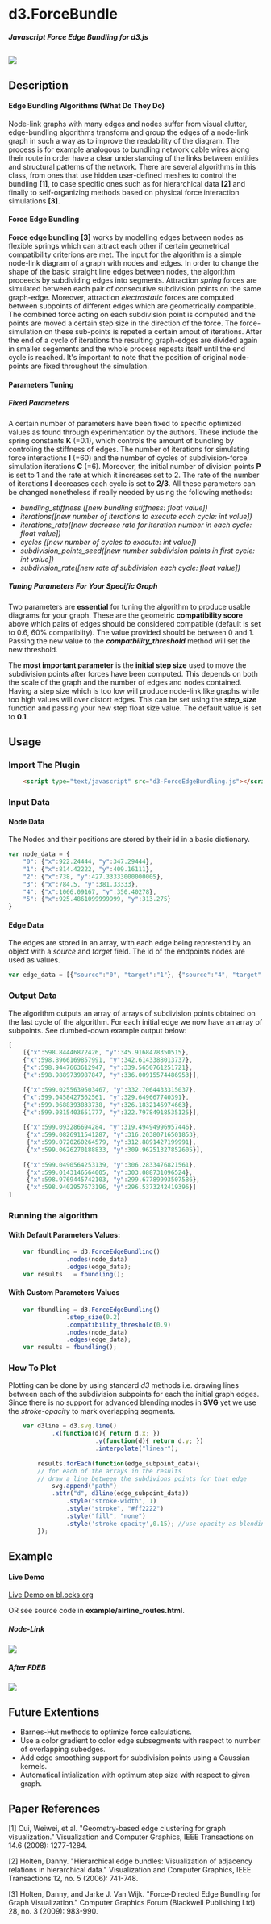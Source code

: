 # d3.ForceBundle 

##### Javascript Force Edge Bundling for d3.js
![](readme_img/comp.png) 
---
## Description
#### Edge Bundling Algorithms (What Do They Do)
Node-link graphs with many edges and nodes suffer from visual clutter, edge-bundling algorithms transform and group the edges of a node-link graph in such a way as to improve the readability of the diagram. The process is for example analogous to bundling network cable wires along their route in order have a clear understanding of the links between entities and structural patterns of the network. There are several algorithms in this class, from ones that use hidden user-defined meshes to control the bundling **[1]**, to case specific ones such as for hierarchical data **[2]** and finally to self-organizing methods based on physical force interaction simulations **[3]**.
#### Force Edge Bundling
**Force edge bundling** **[3]** works by modelling edges between nodes as flexible springs which can attract each other if certain geometrical compatibility criterions are met. 
The input for the algorithm is a simple node-link diagram of a graph with nodes and edges. In order to change the shape of the basic straight line edges between nodes, the algorithm proceeds by subdividing edges into segments. Attraction *spring* forces are simulated between each pair of consecutive subdivision points on the same graph-edge. Moreover, attraction *electrostatic* forces are computed between subpoints of different edges which are geometrically compatible. The combined force acting on each subdivision point is computed and the points are moved a certain step size in the direction of the force. The force-simulation on these sub-points is repeted a certain amout of iterations. After the end of a cycle of iterations the resulting graph-edges are divided again in smaller segements and the whole process repeats itself until the end cycle is reached. It's important to note that the position of original node-points are fixed throughout the simulation.
#### Parameters Tuning
##### Fixed Parameters 
A certain number of parameters have been fixed to specific optimized values as found through experimentation by the authors. These include the spring constants **K** (=0.1), which controls the amount of bundling by controling the stiffness of edges. The number of iterations for simulating force interactions **I** (=60) and the number of cycles of subdivision-force simulation iterations **C** (=6). Moreover, the initial number of division points **P** is set to 1 and the rate at which it increases set to 2. The rate of the number of iterations **I** decreases each cycle is set to **2/3**.
All these parameters can be changed nonetheless if really needed by using the following methods:

- *bundling_stiffness ([new bundling stiffness: float value])*
- *iterations([new number of iterations to execute each cycle: int value])*
- *iterations_rate([new decrease rate for iteration number in each cycle: float value])*
- *cycles ([new number of cycles to execute: int value])*
- *subdivision_points_seed([new number subdivision points in first cycle: int value])*
- *subdivision_rate([new rate of subdivision each cycle: float value])*

##### Tuning Parameters For Your Specific Graph

Two parameters are **essential** for tuning the algorithm to produce usable diagrams for your graph. These are the geometric **compatibility score** above which pairs of edges should be considered compatible (default is set to 0.6, 60% compatiblity). The value provided should be between 0 and 1. Passing the new value to the  ***compatbility_threshold*** method will set the new threshold.

The **most important parameter** is the **initial step size** used to move the subdivision points after forces have been computed. This depends on both the scale of the graph and the number of edges and nodes contained. Having a step size which is too low will produce node-link like graphs while too high values will over distort edges. This can be set using the ***step_size*** function and passing your new step float size value. The default value is set to **0.1**.


## Usage
### Import The Plugin 
```html
	<script type="text/javascript" src="d3-ForceEdgeBundling.js"></script>
```
### Input Data
#### Node Data
The Nodes and their positions are stored by their id in a basic dictionary.
```javascript
var node_data = {
	"0": {"x":922.24444, "y":347.29444},
	"1": {"x":814.42222, "y":409.16111},
	"2": {"x":738, "y":427.33333000000005},
	"3": {"x":784.5, "y":381.33333},
	"4": {"x":1066.09167, "y":350.40278},
	"5": {"x":925.4861099999999, "y":313.275}
}
```
#### Edge Data
The edges are stored in an array, with each edge being represtend by an object with a *source* and *target* field. The id of the endpoints nodes are used as values. 
```javascript
var edge_data = [{"source":"0", "target":"1"}, {"source":"4", "target":"2"}, {"source":"0", "target":"3"}, {"source":"0","target":"4"}, {"source":"2", "target":"5"}, {"source":"3", "target":"2"}, {"source":"3", "target":"4"}]
```
	
### Output Data
The algorithm outputs an array of arrays of subdivision points obtained on the last cycle of the algorithm. For each initial edge we now have an array of subpoints. See dumbed-down example output below:
```javascript	
[
	[{"x":598.84446872426, "y":345.9168478350515},
	{"x":598.8966169857991, "y":342.6143388013737},
	{"x":598.9447663612947, "y":339.5650761251721},
	{"x":598.9889739987847, "y":336.00915574486953}],

	[{"x":599.0255639503467, "y":332.7064433315037},
	{"x":599.0458427562561, "y":329.649667740391},
	{"x":599.0688393833738, "y":326.1832146974663},
	{"x":599.0815403651777, "y":322.79784918535125}],
		  
	[{"x":599.093286694284, "y":319.49494996957446},
	 {"x":599.0826911541287, "y":316.20380716501853},
	 {"x":599.0720260264579, "y":312.8891427199991},
	 {"x":599.0626270188833, "y":309.96251327852605}],
		  
	[{"x":599.0490564253139, "y":306.2833476821561},
	 {"x":599.0143146564005, "y":303.088731096524},
	 {"x":598.9769445742103, "y":299.67789993507586},
	 {"x":598.9402957673196, "y":296.5373242419396}]
]
```
### Running the algorithm
#### With Default Parameters Values:
```javascript
	var fbundling = d3.ForceEdgeBundling()
				.nodes(node_data)
				.edges(edge_data);
	var results   = fbundling();	
```

#### With Custom Parameters Values
```javascript
	var fbundling = d3.ForceEdgeBundling()
				.step_size(0.2)
				.compatibility_threshold(0.9)
				.nodes(node_data)
				.edges(edge_data);
	var results = fbundling();	  
```	
### How To Plot
Plotting can be done by using standard *d3* methods i.e. drawing lines between each of the subdivision subpoints for each the initial graph edges. Since there is no support for advanced blending modes in **SVG** yet we use the *stroke-opacity* to mark overlapping segments.
```javascript
	var d3line = d3.svg.line()
			.x(function(d){ return d.x; })
                        .y(function(d){ return d.y; })
                        .interpolate("linear");
                        
        results.forEach(function(edge_subpoint_data){	
        // for each of the arrays in the results 
        // draw a line between the subdivions points for that edge
        	svg.append("path")
        	.attr("d", d3line(edge_subpoint_data))
            	.style("stroke-width", 1)
            	.style("stroke", "#ff2222")
            	.style("fill", "none")
            	.style('stroke-opacity',0.15); //use opacity as blending
        });
```        
## Example
#### Live Demo
[Live Demo on bl.ocks.org](http://bl.ocks.org/upphiminn/6515478)


OR see source code in **example/airline_routes.html**.
##### Node-Link
![](readme_img/airline_node_link_graph.png) 
##### After FDEB 
![](readme_img/airline_graph.png) 


## Future Extentions

- Barnes-Hut methods to optimize force calculations. 
- Use a color gradient to color edge subsegments with respect to number of overlapping subedges.
- Add edge smoothing support for subdivision points using a Gaussian kernels. 
- Automatical intialization with optimum step size with respect to given graph.

## Paper References


[1] Cui, Weiwei, et al. "Geometry-based edge clustering for graph visualization." Visualization and Computer Graphics, IEEE Transactions on 14.6 (2008): 1277-1284.

[2] Holten, Danny. "Hierarchical edge bundles: Visualization of adjacency relations in hierarchical data." Visualization and Computer Graphics, IEEE Transactions 12, no. 5 (2006): 741-748.

[3] Holten, Danny, and Jarke J. Van Wijk. "Force‐Directed Edge Bundling for Graph Visualization." Computer Graphics Forum (Blackwell Publishing Ltd) 28, no. 3 (2009): 983-990.
